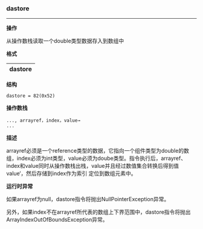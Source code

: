 ### dastore

----

**操作**

从操作数栈读取一个double类型数据存入到数组中


**格式**

|dastore|
|--------:|

**结构**
```
dastore = 82(0x52)
```

**操作数栈**
```
..., arrayref，index，value→
...
```

**描述**

arrayref必须是一个reference类型的数据，它指向一个组件类型为double的数组，index必须为int类型，value必须为doube类型。指令执行后，arrayref、index和value同时从操作数栈出栈，value并且经过数值集合转换后得到值value‘，然后存储到index作为索引
定位到数组元素中。

**运行时异常**

如果arrayref为null，dastore指令将抛出NullPointerException异常。

另外，如果index不在arrayref所代表的数组上下界范围中，dastore指令将抛出ArrayIndexOutOfBoundsException异常。
